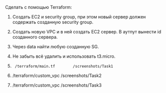 Сделать с помощью Terraform:
1.	Создать EC2 и security group, при этом новый сервер должен содержать созданную security group.
2.	Создать новую VPC и в ней создать EC2 сервер. В аутпут вынести id созданного сервера.
3.	Через data найти любую созданную SG.
4.	Не забыть всё удалить и использовать t3.micro.

1.      /terraform/main.tf        /screenshots/Task1
2.	/terraform/custom_vpc     /screenshots/Task2
3.	/terraform/custom_vpc	  /screenshots/Task3
